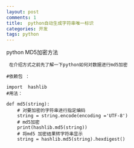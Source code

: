 ```yaml
---
layout: post
comments: 1
title:  python自动生成字符串唯一标识
categories: 开发
tags: python
---
```



python MD5加密方法

     在介绍方式之前先了解一下python如何对数据进行md5加密
     
```
#依赖包 ：

import  hashlib
#用法：

def md5(string):
    # 对要加密的字符串进行指定编码
    string = string.encode(encoding ='UTF-8')
    # md5加密
    print(hashlib.md5(string))
    # 将md5 加密结果转字符串显示
    string = hashlib.md5(string).hexdigest()
 ```
